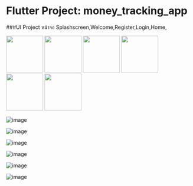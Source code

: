 # Flutter Project: money_tracking_app
###UI Project หน้าจอ Splashscreen,Welcome,Register,Login,Home,

<img src="https://github.com/Bannaruj/money_tracking_app/blob/main/Screenshot%202025-05-07%20141551.png?raw=true" width = 100>

<img src="https://github.com/Bannaruj/money_tracking_app/blob/main/Screenshot%202025-05-07%20141608.png?raw=true" width = 100>

<img src="https://github.com/Bannaruj/money_tracking_app/blob/main/Screenshot%202025-05-07%20141618.png?raw=true" width = 100>

<img src="https://github.com/Bannaruj/money_tracking_app/blob/main/Screenshot%202025-05-07%20141728.png?raw=true" width = 100>

<img src="https://github.com/Bannaruj/money_tracking_app/blob/main/Screenshot%202025-05-07%20141738.png?raw=true" width = 100>

<img src="https://github.com/Bannaruj/money_tracking_app/blob/main/Screenshot%202025-05-07%20141748.png?raw=true" width = 100>

![image](https://github.com/Bannaruj/money_tracking_app/blob/main/Screenshot%202025-05-07%20141551.png?raw=true)

![image](https://github.com/Bannaruj/money_tracking_app/blob/main/Screenshot%202025-05-07%20141608.png?raw=true)

![image](https://github.com/Bannaruj/money_tracking_app/blob/main/Screenshot%202025-05-07%20141618.png?raw=true)

![image](https://github.com/Bannaruj/money_tracking_app/blob/main/Screenshot%202025-05-07%20141728.png?raw=true)

![image](https://github.com/Bannaruj/money_tracking_app/blob/main/Screenshot%202025-05-07%20141738.png?raw=true)

![image](https://github.com/Bannaruj/money_tracking_app/blob/main/Screenshot%202025-05-07%20141748.png?raw=true)

